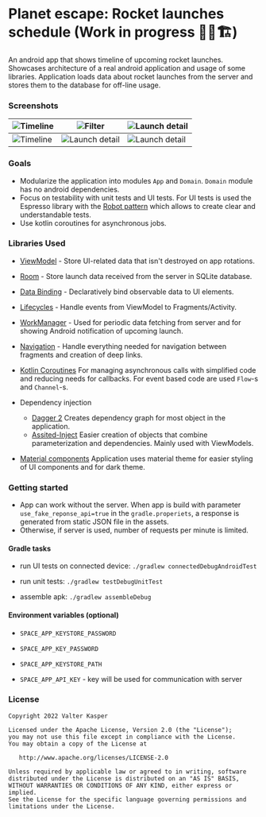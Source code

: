 # Planet escape: Rocket launches schedule (Work in progress 🚧👷🏗️‍️)

An android app that shows timeline of upcoming rocket launches. Showcases architecture of a real android application and usage of some libraries. Application loads data about rocket launches from the server and stores them to the database for off-line usage.

### Screenshots

| ![Timeline](./screenshots/timeline_light.png) | ![Filter](./screenshots/filter_light.png) | ![Launch detail](./screenshots/detail_light_a.png) |
| ---------------------------------------------------- | ---------------------------------------------------- | ---------------------------------------------------- |
| ![Timeline](./screenshots/timeline_dark.png) | ![Launch detail](./screenshots/detail_dark_a.png) | ![Launch detail](./screenshots/detail_dark_c.png) |

### Goals

- Modularize the application into modules `App` and `Domain`. `Domain` module has no android dependencies.
- Focus on testability with unit tests and UI tests. For UI tests is used the Espresso library with the [Robot pattern](https://academy.realm.io/posts/kau-jake-wharton-testing-robots/) which allows to create clear and understandable tests.
- Use kotlin coroutines for asynchronous jobs.

### Libraries Used

- [ViewModel](https://developer.android.com/topic/libraries/architecture/viewmodel) - Store UI-related data that isn't destroyed on app rotations.
- [Room](https://developer.android.com/topic/libraries/architecture/room) - Store launch data received from the server in SQLite database.
- [Data Binding](https://developer.android.com/topic/libraries/data-binding/) - Declaratively bind observable data to UI elements.
- [Lifecycles](https://developer.android.com/topic/libraries/architecture/lifecycle) - Handle events from ViewModel to Fragments/Activity.
- [WorkManager](https://developer.android.com/topic/libraries/architecture/workmanager) - Used for periodic data fetching from server and for showing Android notification of upcoming launch.
- [Navigation](https://developer.android.com/topic/libraries/architecture/navigation/) - Handle everything needed for navigation between fragments and creation of deep links.
- [Kotlin Coroutines](https://kotlinlang.org/docs/reference/coroutines-overview.html) For managing asynchronous calls with simplified code and reducing needs for callbacks. For event based code are used `Flow`-s and `Channel`-s.
- Dependency injection
  - [Dagger 2](https://github.com/google/dagger) Creates dependency graph for most object in the application.
  - [Assited-Inject](https://github.com/square/AssistedInject) Easier creation of objects that combine parameterization and dependencies. Mainly used with ViewModels.

- [Material components](https://github.com/material-components/material-components-android) Application uses material theme for easier styling of UI components and for dark theme.  

### Getting started

- App can work without the server. When app is build with parameter `use_fake_reponse_api=true` in the `gradle.properiets`, a response is generated from static JSON file in the assets.
- Otherwise, if server is used, number of requests per minute is limited.

#### Gradle tasks

- run UI tests on connected device:
`./gradlew connectedDebugAndroidTest`

- run unit tests:
`./gradlew testDebugUnitTest`

- assemble apk:
`./gradlew assembleDebug`

#### Environment variables (optional)

- `SPACE_APP_KEYSTORE_PASSWORD`

- `SPACE_APP_KEY_PASSWORD`

- `SPACE_APP_KEYSTORE_PATH`

- `SPACE_APP_API_KEY` - key will be used for communication with server


### License

```
Copyright 2022 Valter Kasper

Licensed under the Apache License, Version 2.0 (the "License");
you may not use this file except in compliance with the License.
You may obtain a copy of the License at

   http://www.apache.org/licenses/LICENSE-2.0

Unless required by applicable law or agreed to in writing, software
distributed under the License is distributed on an "AS IS" BASIS,
WITHOUT WARRANTIES OR CONDITIONS OF ANY KIND, either express or implied.
See the License for the specific language governing permissions and
limitations under the License.
```
